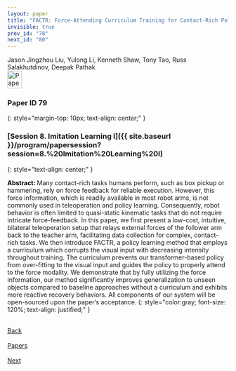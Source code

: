```yaml
---
layout: paper
title: "FACTR: Force-Attending Curriculum Training for Contact-Rich Policy Learning"
invisible: true
prev_id: "78"
next_id: "80"
---
```

<div class="paper-authors">
  <div class="paper-author-box">
    <div class="paper-author-name">Jason Jingzhou Liu, Yulong Li, Kenneth Shaw, Tony Tao, Russ Salakhutdinov, Deepak Pathak</div>
    <div class="paper-author-uni"></div>
  </div>
</div>

<div class="paper-pdf">
  <div>
    <a href="https://www.roboticsproceedings.org/rss21/p079.pdf" title="Download PDF" target="_blank">
      <img src="{{ site.baseurl }}/images/paper_link_cardinal_red.png" alt="Paper PDF" width="33" height="40" />
    </a>
  </div>
</div>

### Paper ID 79
{: style="margin-top: 10px; text-align: center;" }

### [Session 8. Imitation Learning I]({{ site.baseurl }}/program/papersession?session=8.%20Imitation%20Learning%20I)
{: style="text-align: center;" }

<b style="color: black;">Abstract: </b>Many contact-rich tasks humans perform, such as box pickup or hammering, rely on force feedback for reliable execution. However, this force information, which is readily available in most robot arms, is not commonly used in teleoperation and policy learning. Consequently, robot behavior is often limited to quasi-static kinematic tasks that do not require intricate force-feedback. In this paper, we first present a low-cost, intuitive, bilateral teleoperation setup that relays external forces of the follower arm back to the teacher arm, facilitating data collection for complex, contact-rich tasks. We then introduce FACTR, a policy learning method that employs a curriculum which corrupts the visual input with decreasing intensity throughout training. The curriculum prevents our transformer-based policy from over-fitting to the visual input and guides the policy to properly attend to the force modality. We demonstrate that by fully utilizing the force information, our method significantly improves generalization to unseen objects compared to baseline approaches without a curriculum and exhibits more reactive recovery behaviors. All components of our system will be open-sourced upon the paper’s acceptance.
{: style="color:gray; font-size: 120%; text-align: justified;" }

<div class="paper-menu">
  <div class="paper-menu-inner">
    <a href="{{ site.baseurl }}/program/papers/78/" title="Previous Paper">
            <div class="paper-menu-icon">
                <i class="fa fa-chevron-left"></i><br>
                <span class="paper-menu-label">Back</span>
            </div>
        </a>
    <a href="{{ site.baseurl }}/program/papers" title="All Papers">
      <div class="paper-menu-icon">
        <i class="fa fa-list"></i><br>
        <span class="paper-menu-label">Papers</span>
      </div>
    </a>
    <a href="{{ site.baseurl }}/program/papers/80/" title="Next Paper">
            <div class="paper-menu-icon">
                <i class="fa fa-chevron-right"></i><br>
                <span class="paper-menu-label">Next</span>
            </div>
        </a>
  </div>
</div>
